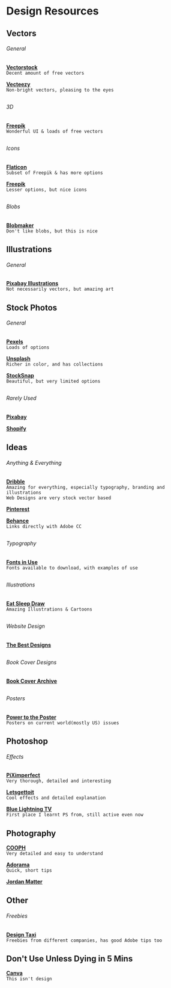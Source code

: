 # Design Resources

## Vectors
###### General
[**Vectorstock**](https://www.vectorstock.com)   
`Decent amount of free vectors`

[**Vecteezy**](https://www.vecteezy.com)  
`Non-bright vectors, pleasing to the eyes` 
##  

###### 3D
[**Freepik**](https://www.freepik.com)   
`Wonderful UI & loads of free vectors`
##  

###### Icons   
[**Flaticon**](https://www.flaticon.com)  
`Subset of Freepik & has more options`  

[**Freepik**](https://www.freepik.com)   
`Lesser options, but nice icons`
## 

###### Blobs
[**Blobmaker**](https://www.blobmaker.app)  
`Don't like blobs, but this is nice`
##

## Illustrations
###### General
[**Pixabay Illustrations**](https://pixabay.com/illustrations/)    
`Not necessarily vectors, but amazing art`

## Stock Photos
###### General
[**Pexels**](https://www.pexels.com)   
`Loads of options`

[**Unsplash**](https://unsplash.com)    
`Richer in color, and has collections`

[**StockSnap**](https://stocksnap.io)    
`Beautiful, but very limited options`
##

###### Rarely Used
[**Pixabay**](https://pixabay.com/)   

[**Shopify**](https://burst.shopify.com)   
##

## Ideas
###### Anything & Everything

[**Dribble**](https://dribbble.com/)   
`Amazing for everything, especially typography, branding and illustrations`   
`Web Designs are very stock vector based`

[**Pinterest**](https://www.pinterest.com)

[**Behance**](https://www.behance.net)    
`Links directly with Adobe CC`
##

###### Typography
[**Fonts in Use**](https://fontsinuse.com)   
`Fonts available to download, with examples of use`
##

###### Illustrations
[**Eat Sleep Draw**](https://eatsleepdraw.com)     
`Amazing Illustrations & Cartoons`
##

###### Website Design
[**The Best Designs**](https://www.thebestdesigns.com/designs/)
##

###### Book Cover Designs  
[**Book Cover Archive**](http://bookcoverarchive.com)
##

###### Posters
[**Power to the Poster**](https://powertotheposter.com)   
`Posters on current world(mostly US) issues`
##

## Photoshop
###### Effects 
[**PiXimperfect**](https://www.youtube.com/channel/UCMrvLMUITAImCHMOhX88PYQ)  
`Very thorough, detailed and interesting`

[**Letsgettoit**](https://www.youtube.com/user/LetsGetToitNow/videos)    
`Cool effects and detailed explanation`

[**Blue Lightning TV**](https://www.youtube.com/user/bluelightningtv)   
`First place I learnt PS from, still active even now`
##

## Photography
[**COOPH**](https://www.youtube.com/user/TheCooph)    
`Very detailed and easy to understand`

[**Adorama**](https://www.youtube.com/user/adoramaTV)      
`Quick, short tips`

[**Jordan Matter**](https://www.youtube.com/user/jordanmatter)   
##

## Other
###### Freebies
[**Design Taxi**](https://designtaxi.com/category/Freebies)     
`Freebies from different companies, has good Adobe tips too`
##

## Don't Use Unless Dying in 5 Mins
[**Canva**](https://www.canva.com)   
`This isn't design`
##  
